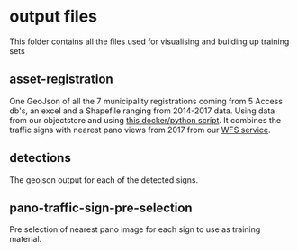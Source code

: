 # output files

This folder contains all the files used for visualising and building up training sets

## asset-registration

One GeoJson of all the 7 municipality registrations coming from 5 Access db's, an excel and a Shapefile ranging from 2014-2017 data. Using data from our objectstore and using [this docker/python script](https://github.com/Amsterdam/mlvb/tree/master/current_traffic_signs). It combines the traffic signs with nearest pano views from 2017 from our [WFS service](https://map.data.amsterdam.nl/maps/panorama?REQUEST=GetCapabilities&SERVICE=wfs).

## detections

The geojson output for each of the detected signs.

## pano-traffic-sign-pre-selection

Pre selection of nearest pano image for each sign to use as training material.
